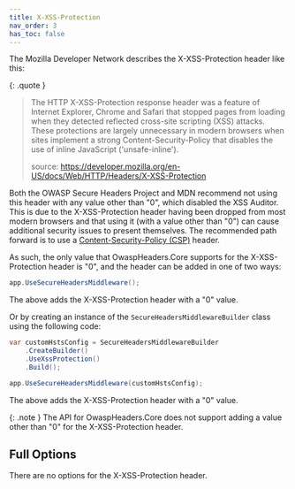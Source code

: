```yaml
---
title: X-XSS-Protection
nav_order: 3
has_toc: false
---
```


The Mozilla Developer Network describes the X-XSS-Protection header like this:

{: .quote }
> The HTTP X-XSS-Protection response header was a feature of Internet Explorer, Chrome and Safari that stopped pages from loading when they detected reflected cross-site scripting (XSS) attacks. These protections are largely unnecessary in modern browsers when sites implement a strong Content-Security-Policy that disables the use of inline JavaScript ('unsafe-inline').
>
> source: https://developer.mozilla.org/en-US/docs/Web/HTTP/Headers/X-XSS-Protection

Both the OWASP Secure Headers Project and MDN recommend not using this header with any value other than "0", which disabled the XSS Auditor. This is due to the X-XSS-Protection header having been dropped from most modern browsers and that using it (with a value other than "0") can cause additional security issues to present themselves. The recommended path forward is to use a [Content-Security-Policy (CSP)](Content-Security-Policy.md) header.

As such, the only value that OwaspHeaders.Core supports for the X-XSS-Protection header is "0", and the header can be added in one of two ways:

```csharp
app.UseSecureHeadersMiddleware();
```

The above adds the X-XSS-Protection header with a "0" value.

Or by creating an instance of the `SecureHeadersMiddlewareBuilder` class using the following code:

```csharp
var customHstsConfig = SecureHeadersMiddlewareBuilder
    .CreateBuilder()
    .UseXssProtection()
    .Build();

app.UseSecureHeadersMiddleware(customHstsConfig);
```

The above adds the X-XSS-Protection header with a "0" value.

{: .note }
The API for OwaspHeaders.Core does not support adding a value other than "0" for the X-XSS-Protection header.

## Full Options

There are no options for the X-XSS-Protection header.
